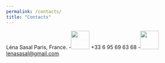 ```yaml
---
permalink: /contacts/
title: "Contacts"
---
```


Léna Sasal
Paris, France.
-<img src="https://raw.githubusercontent.com/FortAwesome/Font-Awesome/6.x/svgs/solid/phone.svg" width="50" height="50"> +33 6 95 69 63 68
-<img src="https://raw.githubusercontent.com/FortAwesome/Font-Awesome/6.x/svgs/solid/envelope.svg" width="50" height="50"> lenasasal@gmail.com
